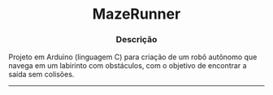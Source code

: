 <h1 align="center">MazeRunner</h1>
<h3 align="center">Descrição</h3>

Projeto em Arduino (linguagem C) para criação de um robô autônomo que navega em um labirinto com obstáculos, com o objetivo de encontrar a saída sem colisões.

---

